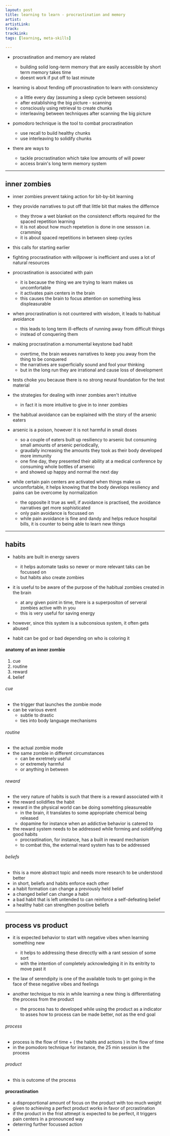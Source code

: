 ```yaml
---
layout: post
title: learning to learn - procrastination and memory
artist: 
artistLink: 
track: 
trackLink: 
tags: [learning, meta-skills]

---
```


- procrastination and memory are related 
  - building solid long-term memory that are easily accessible by short term memory takes time 
  - doesnt work if put off to last minute
  
- learning is about fending off procrastination to learn with consistency 
  - a little every day (assuming a sleep cycle between sessions)
  - after establishing the big picture - scanning 
  - consciously using retrieval to create chunks 
  - interleaving between techniques after scanning the big picture
  
- pomodoro technique is the tool to combat procrastination 
  - use recall to build healthy chunks 
  - use interleaving to solidify chunks
  
- there are ways to 
  - tackle procrastination which take low amounts of will power 
  - access brain's long term memory system
  
***

## inner zombies 

- inner zombies prevent taking action for bit-by-bit learning 
- they provide narratives to put off that little bit that makes the differnce 
  - they throw a wet blanket on the consistenct efforts required for the spaced repetition learning
  - it is not about how much repetetion is done in one sessson i.e. cramming
  - it is about spaced repetitions in between sleep cycles
- this calls for starting earlier 
- fighting procrastination with willpower is inefficient and uses a lot of natural resources 

- procrastination is associated with pain 
  - it is because the thing we are trying to learn makes us uncomfortable 
  - it activates pain centers in the brain
  - this causes the brain to focus attention on something less displeasurable

- when procrastination is not countered with wisdom, it leads to habitual avoidance 
  - this leads to long term ill-effects of running away from difficult things 
  - instead of conquering them
- making procrastination a monumental keystone bad habit 
  - overtime, the brain weaves narratives to keep you away from the thing to be conquered
  - the narratives are superficially sound and fool your thinking 
  - but in the long run they are irrational and cause loss of development
  
- tests choke you because there is no strong neural foundation for the test material 

- the strategies for dealing with inner zombies aren't intuitive 
  - in fact it is more intuitive to give in to inner zombies 
  
- the habitual avoidance can be explained with the story of the arsenic eaters 

- arsenic is a poison, however it is not harmful in small doses
  - so a couple of eaters built up resiliency to arsenic but consuming small amounts of arsenic periodically, 
  - graudally increasing the amounts they took as their body developed more immunity 
  - one fine day, they presented their ability at a medical conference by consuming whole bottles of arsenic
  - and showed up happy and normal the next day
  
- while certain pain centers are activated when things make us uncomfortable, it helps knowing that the body develops resiliency and pains can be overcome by normalization 
  - the opposite it true as well, if avoidance is practised, the avoidance narratives get more sophisticated 
  - only pain avoidance is focussed on
  - while pain avoidance is fine and dandy and helps reduce hospital bills, it is counter to being able to learn new things 

***

## habits 

- habits are built in energy savers 
  - it helps automate tasks so newer or more relevant taks can be focussed on
  - but habits also create zombies 

- it is useful to be aware of the purpose of the habitual zombies created in the brain
  - at any given point in time, there is a superpositon of serveral zombies active with in you
  - this is very useful for saving energy
- however, since this system is a subconsious system, it often gets abused 

- habit can be god or bad depending on who is coloring it 

#### anatomy of an inner zombie

1. cue
2. routine
3. reward
4. belief

###### cue 

- the trigger that launches the zombie mode 
- can be various event 
  - subtle to drastic 
  - ties into body language mechanisms

###### routine 

- the actual zombie mode 
- the same zombie in different circumstances 
  - can be exretmely useful
  - or extremely harmful
  - or anything in between

###### reward 

- the very nature of habits is such that there is a reward associated with it
- the reward solidifies the habit
- reward in the physical world can be doing somehting pleasureable
  - in the brain, it translates to some appropriate chemical being released 
  - dopamine for instance when an addictive behavior is catered to 
- the reward system needs to be addressed while forming and solidifying good habits 
  - procrastination, for instance, has a built in reward mechanism
  - to combat this, the external reard system has to be addressed

###### beliefs

- this is a more abstract topic and needs more research to be understood better
- in short, beliefs and habits enforce each other
- a habit formation can change a previously held belief
- a changed belief can change a habit 
- a bad habit that is left untended to can reinforce a self-defeating belief
- a healthy habit can strengthen positive beliefs 
    
***

## process vs product

- it is expected behavior to start with negative vibes when learning something new 
  - it helps to addressing these direcctly with a rant session of some sort 
  - with the intention of completely acknowledging it in its enitrity to move past it 

- the law of serendipity is one of the available tools to get going in the face of these negative vibes and feelings
- another technique to mix in while learning a new thing is differentiating the process from the product 
  - the process has to developed while using the product as a indicator to asses how to process can be made better, not as the end goal 
  
###### process
- process is the flow of time + ( the habits and actions ) in the flow of time
- in the pomodoro technique for instance, the 25 min session is the process

###### product 
- this is outcome of the process

#### procrastination

- a disproportional amount of focus on the product with too much weight given to achieving a perfect product works in favor of prcrastination
- if the product in the frist attmept is expected to be perfect, it triggers pain centers in a pronounced way 
- deterring further focussed action
- 
